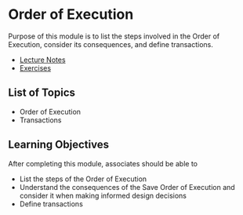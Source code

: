 # Order of Execution

Purpose of this module is to list the steps involved in the Order of Execution, consider its consequences, and define transactions.

* [Lecture Notes](<./LNOrder of Execution.md>)
* [Exercises]()

## List of Topics

* Order of Execution
* Transactions

## Learning Objectives

After completing this module, associates should be able to

* List the steps of the Order of Execution
* Understand the consequences of the Save Order of Execution and consider it when making informed design decisions
* Define transactions

